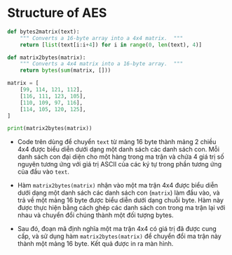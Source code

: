 # Structure of AES
```Python
def bytes2matrix(text):
    """ Converts a 16-byte array into a 4x4 matrix.  """
    return [list(text[i:i+4]) for i in range(0, len(text), 4)]

def matrix2bytes(matrix):
    """ Converts a 4x4 matrix into a 16-byte array.  """
    return bytes(sum(matrix, []))

matrix = [
    [99, 114, 121, 112],
    [116, 111, 123, 105],
    [110, 109, 97, 116],
    [114, 105, 120, 125],
]

print(matrix2bytes(matrix))
```
-   Code trên dùng để chuyển `text` từ mảng 16 byte thành mảng 2 chiều 4x4 được biểu diễn dưới dạng một danh sách các danh sách con. Mỗi danh sách con đại diện cho một hàng trong ma trận và chứa 4 giá trị số nguyên tương ứng với giá trị ASCII của các ký tự trong phần tương ứng của đầu vào `text`.  
-   Hàm `matrix2bytes(matrix)` nhận vào một ma trận 4x4 được biểu diễn dưới dạng một danh sách các danh sách con (`matrix`) làm đầu vào, và trả về một mảng 16 byte được biểu diễn dưới dạng chuỗi byte. Hàm này được thực hiện bằng cách ghép các danh sách con trong ma trận lại với nhau và chuyển đổi chúng thành một đối tượng bytes.

-   Sau đó, đoạn mã định nghĩa một ma trận 4x4 có giá trị đã được cung cấp, và sử dụng hàm `matrix2bytes(matrix)` để chuyển đổi ma trận này thành một mảng 16 byte. Kết quả được in ra màn hình.
